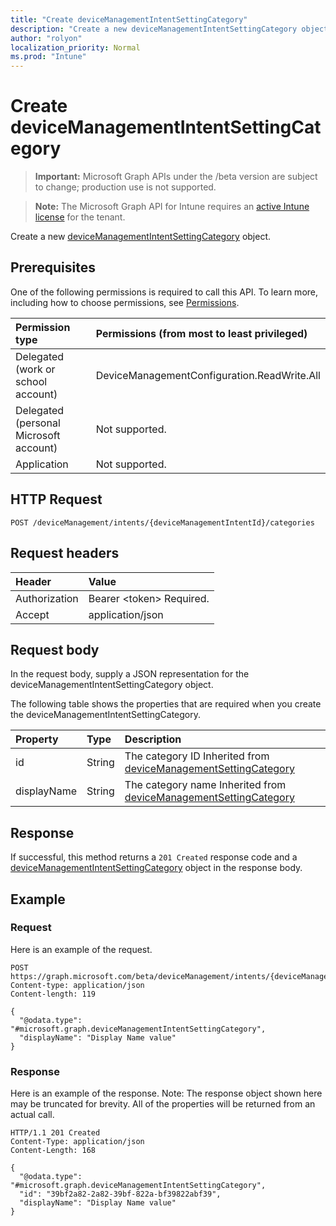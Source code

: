 ```yaml
---
title: "Create deviceManagementIntentSettingCategory"
description: "Create a new deviceManagementIntentSettingCategory object."
author: "rolyon"
localization_priority: Normal
ms.prod: "Intune"
---
```


# Create deviceManagementIntentSettingCategory

> **Important:** Microsoft Graph APIs under the /beta version are subject to change; production use is not supported.

> **Note:** The Microsoft Graph API for Intune requires an [active Intune license](https://go.microsoft.com/fwlink/?linkid=839381) for the tenant.

Create a new [deviceManagementIntentSettingCategory](../resources/intune-deviceintent-devicemanagementintentsettingcategory.md) object.

## Prerequisites
One of the following permissions is required to call this API. To learn more, including how to choose permissions, see [Permissions](/graph/permissions-reference).

|Permission type|Permissions (from most to least privileged)|
|:---|:---|
|Delegated (work or school account)|DeviceManagementConfiguration.ReadWrite.All|
|Delegated (personal Microsoft account)|Not supported.|
|Application|Not supported.|

## HTTP Request
<!-- {
  "blockType": "ignored"
}
-->
``` http
POST /deviceManagement/intents/{deviceManagementIntentId}/categories
```

## Request headers
|Header|Value|
|:---|:---|
|Authorization|Bearer &lt;token&gt; Required.|
|Accept|application/json|

## Request body
In the request body, supply a JSON representation for the deviceManagementIntentSettingCategory object.

The following table shows the properties that are required when you create the deviceManagementIntentSettingCategory.

|Property|Type|Description|
|:---|:---|:---|
|id|String|The category ID Inherited from [deviceManagementSettingCategory](../resources/intune-deviceintent-devicemanagementsettingcategory.md)|
|displayName|String|The category name Inherited from [deviceManagementSettingCategory](../resources/intune-deviceintent-devicemanagementsettingcategory.md)|



## Response
If successful, this method returns a `201 Created` response code and a [deviceManagementIntentSettingCategory](../resources/intune-deviceintent-devicemanagementintentsettingcategory.md) object in the response body.

## Example

### Request
Here is an example of the request.
``` http
POST https://graph.microsoft.com/beta/deviceManagement/intents/{deviceManagementIntentId}/categories
Content-type: application/json
Content-length: 119

{
  "@odata.type": "#microsoft.graph.deviceManagementIntentSettingCategory",
  "displayName": "Display Name value"
}
```

### Response
Here is an example of the response. Note: The response object shown here may be truncated for brevity. All of the properties will be returned from an actual call.
``` http
HTTP/1.1 201 Created
Content-Type: application/json
Content-Length: 168

{
  "@odata.type": "#microsoft.graph.deviceManagementIntentSettingCategory",
  "id": "39bf2a82-2a82-39bf-822a-bf39822abf39",
  "displayName": "Display Name value"
}
```





